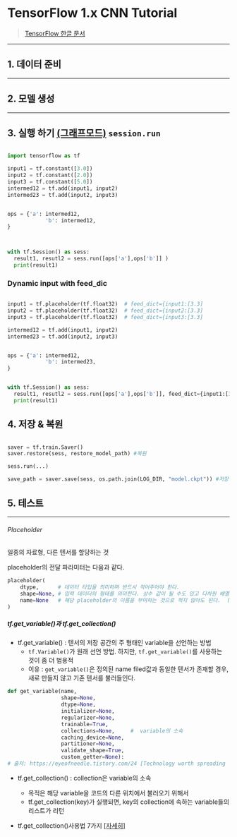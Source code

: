 # TensorFlow 1.x CNN Tutorial 

> [TensorFlow 한글 문서](https://tensorflowkorea.gitbooks.io/tensorflow-kr/content/)


---

## 1. 데이터 준비 


---

## 2. 모델 생성 



---

## 3. 실행 하기 [(그래프모드)](https://tensorflowkorea.gitbooks.io/tensorflow-kr/content/g3doc/api_docs/python/client.html) `session.run`

```python 

import tensorflow as tf

input1 = tf.constant([3.0])
input2 = tf.constant([2.0])
input3 = tf.constant([5.0])
intermed12 = tf.add(input1, input2)
intermed23 = tf.add(input2, input3)


ops = {'a': intermed12,
            'b': intermed12,
}



with tf.Session() as sess:
  result1, resutl2 = sess.run([ops['a'],ops['b']] )
  print(result1)
````

### Dynamic input with feed_dic


```python

input1 = tf.placeholder(tf.float32)  # feed_dict={input1:[3.3]
input2 = tf.placeholder(tf.float32)  # feed_dict={input2:[3.3]
input3 = tf.placeholder(tf.float32)  # feed_dict={input3:[3.3]

intermed12 = tf.add(input1, input2)
intermed23 = tf.add(input2, input3)


ops = {'a': intermed12,
            'b': intermed23,
}


with tf.Session() as sess:
  result1, resutl2 = sess.run([ops['a'],ops['b']], feed_dict={input1:[3.3],input2:[2.2],input3:[5.5]} )
  print(result1)

```


## 4. 저장 & 복원 

```python 

saver = tf.train.Saver()
saver.restore(sess, restore_model_path) #복원 

sess.run(...)

save_path = saver.save(sess, os.path.join(LOG_DIR, "model.ckpt")) #저장 


```



## 5. 테스트 

---

###### Placeholder

일종의 자료형, 다른 텐서를 할당하는 것

placeholder의 전달 파라미터는 다음과 같다.

```python 
placeholder(
    dtype,      # 데이터 타입을 의미하며 반드시 적어주어야 한다.
    shape=None, # 입력 데이터의 형태를 의미한다. 상수 값이 될 수도 있고 다차원 배열의 정보가 들어올 수도 있다. ( 디폴트 파라미터로 None 지정 )
    name=None   # 해당 placeholder의 이름을 부여하는 것으로 적지 않아도 된다.  ( 디폴트 파라미터로 None 지정 )
)
```

##### tf.get_variable()과 tf.get_collection()

- tf.get_variable() : 텐서의 저장 공간의 주 형태인 variable을 선언하는 방법
    - `tf.Variable()`가 원래 선언 방법. 하지만, `tf.get_variable()`를 사용하는 것이 좀 더 범용적
    - 이유 : `get_variable()`은 정의된 name filed값과 동일한 텐서가 존재할 경우, 새로 만들지 않고 기존 텐서를 불러들인다.
    
```python 
def get_variable(name,
                 shape=None,
                 dtype=None,
                 initializer=None,
                 regularizer=None,
                 trainable=True,
                 collections=None,     #  variable의 소속
                 caching_device=None,
                 partitioner=None,
                 validate_shape=True,
                 custom_getter=None):
# 출처: https://eyeofneedle.tistory.com/24 [Technology worth spreading
```

- tf.get_collection() :  collection은 variable의 소속
    - 목적은 해당 variable을 코드의 다른 위치에서 불러오기 위해서
    - tf.get_collection(key)가 실행되면, key의 collection에 속하는 variable들의 리스트가 리턴


- tf.get_collection()사용법 7가지 [[자세히]](https://eyeofneedle.tistory.com/24)





